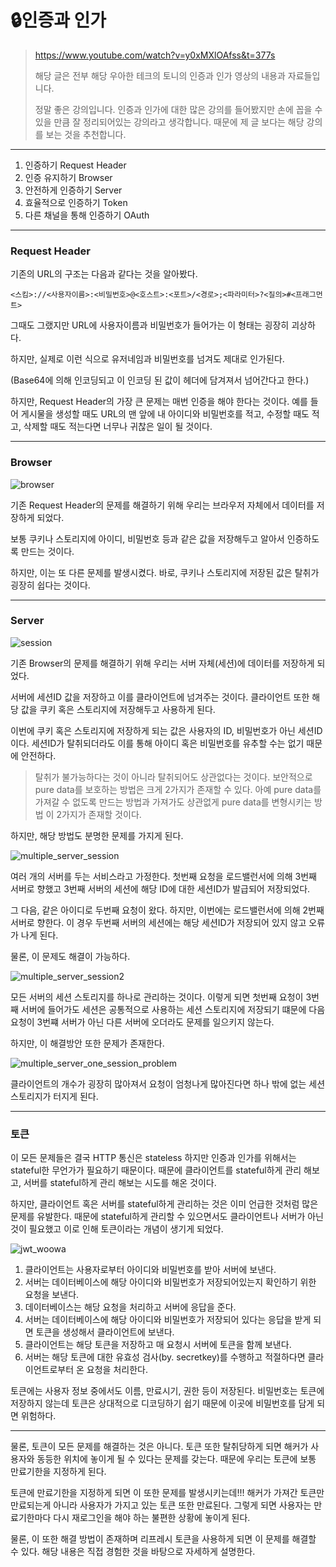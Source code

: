 # 🔒인증과 인가

> https://www.youtube.com/watch?v=y0xMXlOAfss&t=377s
>
> 해당 글은 전부 해당 우아한 테크의 토니의 인증과 인가 영상의 내용과 자료들입니다.
>
> 정말 좋은 강의입니다. 인증과 인가에 대한 많은 강의를 들어봤지만 손에 꼽을 수 있을 만큼 잘 정리되어있는 강의라고 생각합니다. 때문에 제 글 보다는 해당 강의를 보는 것을 추천합니다.

---

1. 인증하기 Request Header
2. 인증 유지하기 Browser
3. 안전하게 인증하기 Server
4. 효율적으로 인증하기 Token
5. 다른 채널을 통해 인증하기 OAuth

---

### Request Header

기존의 URL의 구조는 다음과 같다는 것을 알아봤다.

`<스킴>://<사용자이름>:<비밀번호>@<호스트>:<포트>/<경로>;<파라미터>?<질의>#<프래그먼트>`

그때도 그랬지만 URL에 사용자이름과 비밀번호가 들어가는 이 형태는 굉장히 괴상하다.

하지만, 실제로 이런 식으로 유저네임과 비밀번호를 넘겨도 제대로 인가된다.

(Base64에 의해 인코딩되고 이 인코딩 된 값이 헤더에 담겨져서 넘어간다고 한다.)

하지만, Request Header의 가장 큰 문제는 매번 인증을 해야 한다는 것이다. 예를 들어 게시물을 생성할 때도 URL의 맨 앞에 내 아이디와 비밀번호를 적고, 수정할 때도 적고, 삭제할 때도 적는다면 너무나 귀찮은 일이 될 것이다.

---

### Browser

![browser](../assets/img/browser.jpg)

기존 Request Header의 문제를 해결하기 위해 우리는 브라우저 자체에서 데이터를 저장하게 되었다.

보통 쿠키나 스토리지에 아이디, 비밀번호 등과 같은 값을 저장해두고 알아서 인증하도록 만드는 것이다.

하지만, 이는 또 다른 문제를 발생시켰다. 바로, 쿠키나 스토리지에 저장된 값은 탈취가 굉장히 쉽다는 것이다. 

---

### Server

![session](../assets/img/session.jpg)

기존 Browser의 문제를 해결하기 위해 우리는 서버 자체(세션)에 데이터를 저장하게 되었다.

서버에 세션ID 값을 저장하고 이를 클라이언트에 넘겨주는 것이다. 클라이언트 또한 해당 값을 쿠키 혹은 스토리지에 저장해두고 사용하게 된다. 

이번에 쿠키 혹은 스토리지에 저장하게 되는 값은 사용자의 ID, 비밀번호가 아닌 세션ID이다. 세션ID가 탈취되더라도 이를 통해 아이디 혹은 비밀번호를 유추할 수는 없기 때문에 안전하다. 

> 탈취가 불가능하다는 것이 아니라 탈취되어도 상관없다는 것이다. 보안적으로 pure data를 보호하는 방법은 크게 2가지가 존재할 수 있다. 아예 pure data를 가져갈 수 없도록 만드는 방법과 가져가도 상관없게 pure data를 변형시키는 방법 이 2가지가 존재할 것이다.

하지만, 해당 방법도 분명한 문제를 가지게 된다.

![multiple_server_session](../assets/img/multiple_server_session.jpg)

여러 개의 서버를 두는 서비스라고 가정한다. 첫번째 요청을 로드밸런서에 의해 3번째 서버로 향했고 3번째 서버의 세션에 해당 ID에 대한 세션ID가 발급되어 저장되었다.

그 다음, 같은 아이디로 두번째 요청이 왔다. 하지만, 이번에는 로드밸런서에 의해 2번째 서버로 향한다. 이 경우 두번째 서버의 세션에는 해당 세션ID가 저장되어 있지 않고 오류가 나게 된다.

물론, 이 문제도 해결이 가능하다.

![multiple_server_session2](../assets/img/multiple_server_session2.jpg)

모든 서버의 세션 스토리지를 하나로 관리하는 것이다. 이렇게 되면 첫번째 요청이 3번째 서버에 들어가도 세션은 공통적으로 사용하는 세션 스토리지에 저장되기 떄문에 다음 요청이 3번쨰 서버가 아닌 다른 서버에 오더라도 문제를 일으키지 않는다.

하지만, 이 해결방안 또한 문제가 존재한다.

![multiple_server_one_session_problem](../assets/img/multiple_server_one_session_problem.jpg)

클라이언트의 개수가 굉장히 많아져서 요청이 엄청나게 많아진다면 하나 밖에 없는 세션 스토리지가 터지게 된다.

---

### 토큰

이 모든 문제들은 결국 HTTP 통신은 stateless 하지만 인증과 인가를 위해서는 stateful한 무언가가 필요하기 때문이다. 때문에 클라이언트를 stateful하게 관리 해보고, 서버를 stateful하게 관리 해보는 시도를 해온 것이다.

하지만, 클라이언트 혹은 서버를 stateful하게 관리하는 것은 이미 언급한 것처럼 많은 문제를 유발한다. 때문에 stateful하게 관리할 수 있으면서도 클라이언트나 서버가 아닌 것이 필요했고 이로 인해 토큰이라는 개념이 생기게 되었다.

![jwt_woowa](../assets/img/jwt_woowa.jpg)

1. 클라이언트는 사용자로부터 아이디와 비밀번호를 받아 서버에 보낸다.
2. 서버는 데이터베이스에 해당 아이디와 비밀번호가 저장되어있는지 확인하기 위한 요청을 보낸다.
3. 데이터베이스는 해당 요청을 처리하고 서버에 응답을 준다.
4. 서버는 데이터베이스에 해당 아이디와 비밀번호가 저장되어 있다는 응답을 받게 되면 토큰을 생성해서 클라이언트에 보낸다.
5. 클라이언트는 해당 토큰을 저장하고 매 요청시 서버에 토큰을 함께 보낸다.
6. 서버는 해당 토큰에 대한 유효성 검사(by. secretkey)를 수행하고 적절하다면 클라이언트로부터 온 요청을 처리한다.

토큰에는 사용자 정보 중에서도 이름, 만료시기, 권한 등이 저장된다. 비밀번호는 토큰에 저장하지 않는데 토큰은 상대적으로 디코딩하기 쉽기 때문에 이곳에 비밀번호를 담게 되면 위험하다.

---

물론, 토큰이 모든 문제를 해결하는 것은 아니다. 토큰 또한 탈취당하게 되면 해커가 사용자와 동등한 위치에 놓이게 될 수 있다는 문제를 갖는다. 때문에 우리는 토큰에 보통 만료기한을 지정하게 된다.

토큰에 만료기한을 지정하게 되면 이 또한 문제를 발생시키는데!!! 해커가 가져간 토큰만 만료되는게 아니라 사용자가 가지고 있는 토큰 또한 만료된다. 그렇게 되면 사용자는 만료기한마다 다시 재로그인을 해야 하는 불편한 상황에 놓이게 된다.

물론, 이 또한 해결 방법이 존재하며 리프레시 토큰을 사용하게 되면 이 문제를 해결할 수 있다. 해당 내용은 직접 경험한 것을 바탕으로 자세하게 설명한다.





